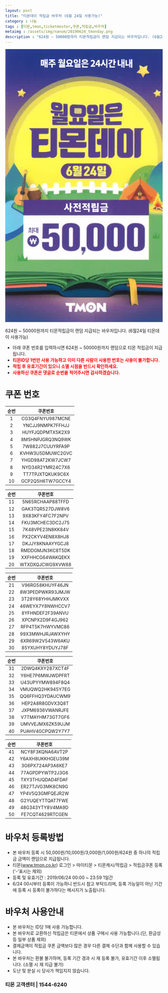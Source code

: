 ```yaml
---
layout: post
title: "티몬데이 적립금 바우처 (6월 24일 사용가능)"
category : 나눔
tags : [티몬,tmon,ticketmoster,쿠폰,적립금,바우처]
metaimg : /assets/img/nanum/20190624_tmonday.png
description : "624원 ~ 50000원까지 티몬적립금이 랜덤 지급되는 바우처입니다. (6월24일 티몬데이 사용가능)"
---
```


![티몬 적립금 바우처 이미지](/assets/img/nanum/20190624_tmonday.png)

624원 ~ 50000원까지 티몬적립금이 랜덤 지급되는 바우처입니다. (6월24일 티몬데이 사용가능)
- 아래 쿠폰 번호를 입력하시면 624원 ~ 50000원까지 랜덤으로 티몬 적립금이 지급됩니다.    
- <b style="color:red">티몬ID당 1번만 사용 가능하고 이미 다른 사람이 사용한 번호는 사용이 불가합니다.</b>    
- <b style="color:red">적립 후 유효기간이 있으니 소멸 시점을 반드시 확인하세요.</b>
- <b style="color:red">사용하신 쿠폰은 댓글로 순번을 적어주시면 감사하겠습니다.</b>


# 쿠폰 번호 #

| 순번 | 쿠폰번호 |     
|:----:|:----:|       
|1|CG3Q4FNYU987MCNE|           
|2|YNCJJ9NMPK7FFHJJ|     
|3|HUYFJQDPMTX5K2X9|     
|4|8M5HNPJGRQ3NQ9WK|      
|5|7W882J7CUUYRFA9P|      
|6|KVHW3U5DMUWC2GVC|      
|7|YHGD98AT2KW7JCW7|      
|8|NYD34R2YMR24C7X6|      
|9|TT7TPJXTQKUK9C6X|       
|10|GCP2Q5H6TW7GCCY4|      


| 순번 | 쿠폰번호 |     
|:----:|:----:|       
|11|5N65RCHAAP88TFFD|           
|12|GAK3TQR527DJW8V6|     
|13|9X83KFY4FC7F2NPV|     
|14|FKU3MCHEC3DC2J75|      
|15|7K48VPE23N8KK84V|      
|16|PX2CKYV4EN8X8HJ8|      
|17|DKJJY8KNAAYYGCJ8|      
|18|RMDDGMJN3KC8T5DK|      
|19|XXFHHCG64WAKQEKX|       
|20|WTXDXQJCWG9XVW88|     


| 순번 | 쿠폰번호 |     
|:----:|:----:|       
|21|V96RG58KHUYF46JN|           
|22|8W3PEDPWKR93JMJW|     
|23|3T28Y68YHHJMKVXX|     
|24|46WEYX7Y8NWHCCV7|      
|25|8YFHNDEF2F39ANVU|      
|26|XPCNPX2D9F4GJ962|      
|27|RFP4T5K7HWYVMC86|      
|28|99X3MWHJRJAWXYHY|
|29|6XR69W2V543W6AKU|             
|30|85YXUHY8YDUYJ78F|     

| 순번 | 쿠폰번호 |     
|:----:|:----:|       
|31|2DWQ4KXY287XCT4F|           
|32|Y6HE7P6MWJWDPFRT|     
|33|U43UPYYMW894F8Q4|     
|34|VMUQWQ2HK945Y7EG|      
|35|QQ6FFHQ3YDAUCWM9|      
|36|HEP2A8R8GDVX3Q8T|      
|37|JXPM6936VWANRJFE|      
|38|V7TMAYHM73GT7GF6|      
|39|UMVVEJMX6ZK59UJM|       
|40|PUAHV4GCPQW2Y7Y7|       

| 순번 | 쿠폰번호 |     
|:----:|:----:|       
|41|NCY8F3KQNA6AVT2P|           
|42|Y6AXH8UKKHGEU39M|     
|43|3G6PX724AP3A6KE7|     
|44|77AGPDPYWTP2J3G6|      
|45|TXY3THUQDAD4FDAF|      
|46|ER27TJVG3MK8CN9G|      
|47|YP4V5Q3GMFQEJR2W|      
|48|G2YUQEYTTQAT7FWE|      
|49|48G343YTY8V4MA9D|       
|50|FE7CQT4629RTCGEN|       
 

# 바우처 등록방법 #
- 본 바우처 등록 시 50,000원/10,000원/3,000원/1,000원/624원 중 하나의 적립금 금액이 랜덤으로 지급됩니다.
- 티몬(www.tmon.co.kr) 로그인 > 마이티몬 > 티몬캐시/적립금 > 적립금쿠폰 등록 ('-'표시는 제외)
- 등록 및 유효기간 : 2019/06/24 00:00 ~ 23:59 1일간    
- 6/24 00시부터 등록이 가능하니 반드시 참고 부탁드리며, 등록 가능일이 아닌 기간에 등록 시 등록이 불가하다는 메시지가 노출됩니다.

# 바우처 사용안내 #
- 본 바우처는 ID당 1매 사용 가능합니다.
- 본 바우처로 교환하신 적립금은 티몬에서 상품 구매시 사용 가능합니다.(단, 환금성 등 일부 상품 제외)
- 결제금액이 적립금 쿠폰 금액보다 많은 경우 다른 결제 수단과 함께 사용할 수 있습니다.
- 본 바우처는 환불 불가하며, 등록 기간 경과 시 재 등록 불가, 유효기간 이후 소멸됩니다. (소멸 시 재 지급 불가)
- 도난 및 분실 시 당사가 책임지지 않습니다.

### 티몬 고객센터 | 1544-6240 ###
